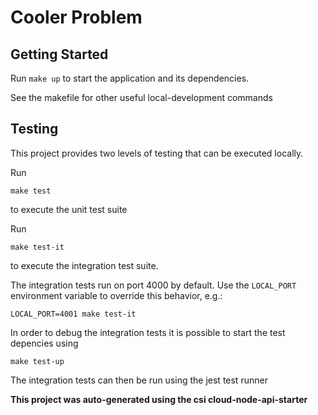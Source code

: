 # Cooler Problem

## Getting Started

Run `make up` to start the application and its dependencies.

See the makefile for other useful local-development commands

## Testing

This project provides two levels of testing that can be executed locally.

Run

```
make test
```

to execute the unit test suite

Run

```
make test-it
```

to execute the integration test suite.

The integration tests run on port 4000 by default. Use the `LOCAL_PORT` environment
variable to override this behavior, e.g.:

```
LOCAL_PORT=4001 make test-it
```

In order to debug the integration tests it is possible to start the test depencies using

```
make test-up
```

The integration tests can then be run using the jest test runner

**This project was auto-generated using the csi cloud-node-api-starter**
